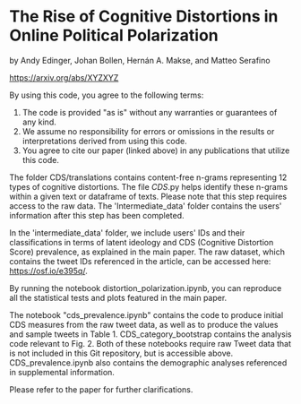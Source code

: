 # The Rise of Cognitive Distortions in Online Political Polarization
by Andy Edinger, Johan Bollen, Hernán A. Makse, and Matteo Serafino

https://arxiv.org/abs/XYZXYZ

By using this code, you agree to the following terms:

1) The code is provided "as is" without any warranties or guarantees of any kind.
2) We assume no responsibility for errors or omissions in the results or interpretations derived from using this code.
3) You agree to cite our paper (linked above) in any publications that utilize this code.

The folder CDS/translations contains content-free n-grams representing 12 types of cognitive distortions. The file _CDS_.py helps identify these n-grams within a given text or dataframe of texts.  Please note that this step requires access to the raw data. The 'Intermediate_data' folder contains the users' information after this step has been completed.

In the 'intermediate_data' folder, we include users' IDs and their classifications in terms of latent ideology and CDS (Cognitive Distortion Score) prevalence, as explained in the main paper. The raw dataset, which contains the tweet IDs referenced in the article, can be accessed here: https://osf.io/e395q/.

By running the notebook distortion_polarization.ipynb, you can reproduce all the statistical tests and plots featured in the main paper.

The notebook "cds_prevalence.ipynb" contains the code to produce initial CDS measures from the raw tweet data, as well as to produce the values and sample tweets in Table 1. CDS_category_bootstrap contains the analysis code relevant to Fig. 2. Both of these notebooks require raw Tweet data that is not included in this Git repository, but is accessible above. CDS_prevalence.ipynb also contains the demographic analyses referenced in supplemental information.

Please refer to the paper for further clarifications. 
